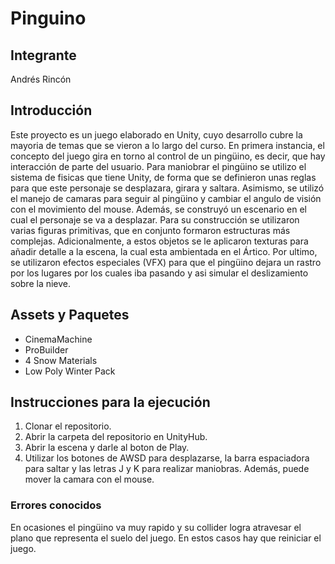 # Pinguino

## Integrante

Andrés Rincón

## Introducción

Este proyecto es un juego elaborado en Unity, cuyo desarrollo cubre la mayoria de temas que se vieron a lo largo del curso.
En primera instancia, el concepto del juego gira en torno al control de un pingüino, es decir, que hay interacción de parte del usuario. 
Para maniobrar el pingüino se utilizo el sistema de fisicas que tiene Unity, de forma que se definieron unas reglas para que este personaje
se desplazara, girara y saltara. Asimismo, se utilizó el manejo de camaras para seguir al pingüino y cambiar el angulo de visión con el movimiento del mouse. 
Además, se construyó un escenario en el cual el personaje se va a desplazar. Para su construcción se utilizaron 
varias figuras primitivas, que en conjunto formaron estructuras más complejas. Adicionalmente, a estos objetos se le aplicaron texturas para añadir detalle
a la escena, la cual esta ambientada en el Ártico. Por ultimo, se utilizaron efectos especiales (VFX) para que el pingüino dejara un rastro por los lugares por los cuales iba pasando 
y asi simular el deslizamiento sobre la nieve. 

## Assets y Paquetes

- CinemaMachine
- ProBuilder
- 4 Snow Materials
- Low Poly Winter Pack

## Instrucciones para la ejecución

1. Clonar el repositorio.
2. Abrir la carpeta del repositorio en UnityHub.
3. Abrir la escena y darle al boton de Play.
4. Utilizar los botones de AWSD para desplazarse, la barra espaciadora para saltar y
las letras J y K para realizar maniobras. Además, puede mover la camara con el mouse.

### Errores conocidos
En ocasiones el pingüino va muy rapido y su collider logra atravesar el plano que representa el suelo del juego. En estos casos hay que reiniciar el juego.
